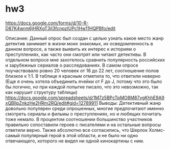 # hw3
https://docs.google.com/forms/d/10-R-D87K4wrm6jHRXgT3jI3fcnpzIUPc1Hw11HQPBfo/edit

Описание: Данный опрос был создан с целью узнать какое место жанр детектив занимает в жизни моих знакомых, их осведомленность в данном вопросе, а также выявить их интерес к историям о преступлениях, как часто они смотрят или читают детективы. В отдельном вопросе мне захотелось сравнить популярность российских и зарубежных сериалов о расследованиях. В самом опросе поучаствовало ровно 20 человек от 18 до 22 лет, соотношение полов близкое к 1:1. В таблице я красным отметила то, что ответили неверно (Еще я очень хотела объединить ячейки от F до J, потому что это было бы логично, но при каждой попытке писало, что это невозможно, так как нарушит структуру таблицы)
https://docs.google.com/spreadsheets/d/1M7z5BPcTpMO8M87vgKhhE9A9xQBllpZnkzHe2HRm2RQ/edit#gid=12789911
Выводы: Детективный жанр довольно популярен среди опрошенных, многие предпочитают именно смотреть сериалы и фильмы о преступлениях, но и любящих почитать тоже немало. В процентом соотношении большинство участников правильно сопоставили героев с писателями и на остальные вопросы ответили верно. Также абсолютно все согласились, что Шерлок Холмс-самый популярный герой в этой области, и не было ни одно отвечающего, которого не видел ни одной кинокартины с ним. 
